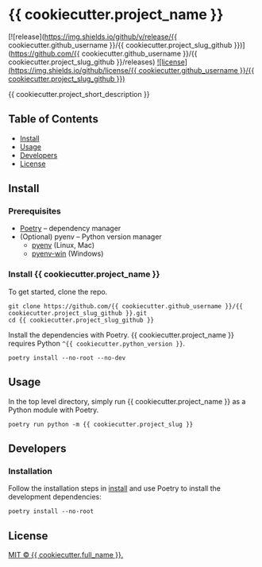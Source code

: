 # {{ cookiecutter.project_name }}

[![release](https://img.shields.io/github/v/release/{{ cookiecutter.github_username }}/{{ cookiecutter.project_slug_github }})](https://github.com/{{ cookiecutter.github_username }}/{{ cookiecutter.project_slug_github }}/releases)
[![license](https://img.shields.io/github/license/{{ cookiecutter.github_username }}/{{ cookiecutter.project_slug_github }})](LICENSE)

{{ cookiecutter.project_short_description }}

## Table of Contents

- [Install](#install)
- [Usage](#usage)
- [Developers](#developers)
- [License](#license)

## Install

### Prerequisites

- [Poetry](https://python-poetry.org/docs/#installation) – dependency manager
- (Optional) pyenv – Python version manager
    - [pyenv](https://github.com/pyenv/pyenv) (Linux, Mac)
    - [pyenv-win](https://github.com/pyenv-win/pyenv-win) (Windows)

### Install {{ cookiecutter.project_name }}

To get started, clone the repo.

```shell
git clone https://github.com/{{ cookiecutter.github_username }}/{{ cookiecutter.project_slug_github }}.git
cd {{ cookiecutter.project_slug_github }}
```

Install the dependencies with Poetry. {{ cookiecutter.project_name }} requires Python `^{{ cookiecutter.python_version }}`.

```shell
poetry install --no-root --no-dev
```

## Usage

In the top level directory, simply run {{ cookiecutter.project_name }} as a Python module with Poetry.

```shell
poetry run python -m {{ cookiecutter.project_slug }}
```

## Developers

### Installation

Follow the installation steps in [install](#install) and use Poetry to 
install the development dependencies:

```shell
poetry install --no-root
```

## License

[MIT © {{ cookiecutter.full_name }}.](LICENSE)
